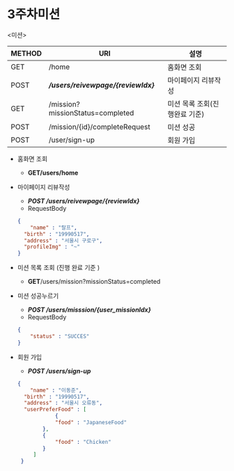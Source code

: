 # 3주차미션

<미션>

| METHOD | URI | 설명 |
| --- | --- | --- |
| GET | /home | 홈화면 조회 |
| POST | ***/users/reivewpage/{reviewIdx}*** | 마이페이지 리뷰작성 |
| GET | /mission?missionStatus=completed  | 미션 목록 조회(진행완료 기준) |
| POST | /mission/{id}/completeRequest | 미션 성공  |
| POST | /user/sign-up | 회원 가입  |
- 홈화면 조회
    - **GET/users/home**
- 마이페이지 리뷰작성
    - ***POST /users/reivewpage/{reviewIdx}***
    - RequestBody
    
    ```json
    {
    	"name" : "랄프",
      "birth" : "19990517",
      "address" : "서울시 구로구",
      "profileImg" : "~"
    }
    ```
    
- 미션 목록 조회 (진행 완료 기준 )
    - **GET**/users/mission?missionStatus=completed
- 미션 성공누르기
    - ***POST /users/misssion/{user_missionIdx}***
    - RequestBody
    
    ```json
    {
    	"status" : "SUCCES"
    }
    ```
    
- 회원 가입
    - ***POST /users/sign-up***
    
    ```json
    {
    	"name" : "이동준",
      "birth" : "19990517",
      "address" : "서울시 오류동",
      "userPreferFood" : [
    	    	{
            	"food" : "JapaneseFood"
            }, 
            {
            	"food" : "Chicken"
            }
         ]
     }
    ```